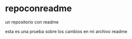 # repoconreadme
un repositorio con readme


esta es una prueba sobre los cambios en mi archivo readme
